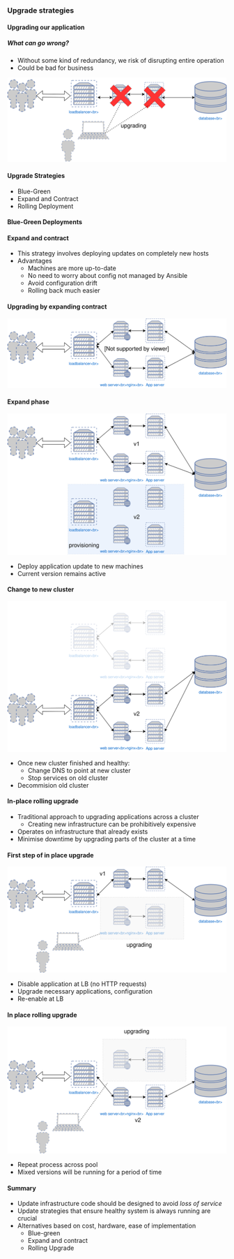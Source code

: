 ### Upgrade strategies


#### Upgrading our application
##### What can go wrong?
* Without some kind of redundancy, we risk of disrupting entire operation <!-- .element: class="fragment" data-fragment-index="0" -->
* Could be bad for business <!-- .element: class="fragment" data-fragment-index="1" -->

<div  class="fragment" data-fragment-index="0">

![update all at once](img/upgrade-complete-outage.svg "All at once upgrade")
<!-- .element width="50%" height="50%"-->
</div>


#### Upgrade Strategies
* Blue-Green
* Expand and Contract
* Rolling Deployment


#### Blue-Green Deployments



#### Expand and contract

* This strategy involves deploying updates on completely new hosts
* Advantages
  - Machines are more up-to-date
  - No need to worry about config not managed by Ansible
  - Avoid configuration drift
  - Rolling back much easier


#### Upgrading by expanding contract

![cluster-pre-upgrade](img/expand-contract-pre-upgrade.svg "Pre upgrade")


#### Expand phase

![cluster-upgrade-step1](img/expand-contract-upgrade.svg "During upgrade") <!-- .element height="50%" width="50%" -->

* Deploy application update to new machines <!-- .element: class="fragment" data-fragment-index="0" -->
* Current version remains active <!-- .element: class="fragment" data-fragment-index="1" -->


#### Change to new cluster

![cluster-upgrade-step2](img/expand-contract-upgrade-2.svg "Post upgrade")<!-- .element height="40%" width="40%" -->

* Once new cluster finished and healthy: <!-- .element: class="fragment" data-fragment-index="0" -->
  - Change DNS to point at new cluster
  - Stop services on old cluster
* Decommision old cluster <!-- .element: class="fragment" data-fragment-index="1" -->


#### In-place rolling upgrade

* Traditional approach to upgrading applications across a cluster <!-- .element: class="fragment" data-fragment-index="0" -->
  - Creating new infrastructure can be prohibitively expensive
* Operates on infrastructure that already exists <!-- .element: class="fragment" data-fragment-index="1" -->
* Minimise downtime by upgrading parts of the cluster at a time <!-- .element: class="fragment" data-fragment-index="2" -->



#### First step of in place upgrade

![step2](img/rolling-upgrade-phase1.svg "Upgrade first cluster") <!-- .element
width="50%" height="50%"-->

* Disable application at LB (no HTTP requests) <!-- .element: class="fragment" data-fragment-index="0" -->
* Upgrade necessary applications, configuration <!-- .element: class="fragment" data-fragment-index="1" -->
* Re-enable at LB <!-- .element: class="fragment" data-fragment-index="2" -->


#### In place rolling upgrade
![step3](img/rolling-upgrade-phase2.svg "Upgrade other clusters") <!-- .element width="50%" height="50%"-->

* Repeat process across pool <!-- .element: class="fragment" data-fragment-index="0" -->
* Mixed versions will be running for a period of time <!-- .element: class="fragment" data-fragment-index="1" -->


#### Summary
* Update infrastructure code should be designed to avoid *loss of service*
* Update strategies that ensure healthy system is always running are crucial
* Alternatives based on cost, hardware, ease of implementation
  - Blue-green
  - Expand and contract
  - Rolling Upgrade


